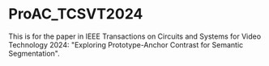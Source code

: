 # ProAC_TCSVT2024
This is for the paper in IEEE Transactions on Circuits and Systems for Video Technology 2024: "Exploring Prototype-Anchor Contrast for Semantic Segmentation".
